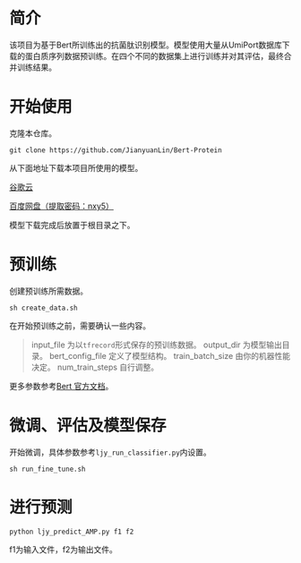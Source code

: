 # 简介
该项目为基于Bert所训练出的抗菌肽识别模型。模型使用大量从UmiPort数据库下载的蛋白质序列数据预训练。在四个不同的数据集上进行训练并对其评估，最终合并训练结果。

# 开始使用
克隆本仓库。
```
git clone https://github.com/JianyuanLin/Bert-Protein
```
从下面地址下载本项目所使用的模型。

[谷歌云](https://drive.google.com/open?id=1VSi-bdPpT0Z1ytmhVxbHGGjZDtQNLjm6)

[百度网盘（提取密码：nxy5）](https://pan.baidu.com/s/1y2aNlHWiAckNkPVugpEwUA)

模型下载完成后放置于根目录之下。

# 预训练
创建预训练所需数据。

```
sh create_data.sh
```

在开始预训练之前，需要确认一些内容。

> input_file 为以`tfrecord`形式保存的预训练数据。
> output_dir 为模型输出目录。
> bert_config_file 定义了模型结构。
> train_batch_size 由你的机器性能决定。
> num_train_steps 自行调整。

更多参数参考[Bert 官方文档](https://github.com/google-research/bert)。

# 微调、评估及模型保存
开始微调，具体参数参考`ljy_run_classifier.py`内设置。
```
sh run_fine_tune.sh
```

# 进行预测
```
python ljy_predict_AMP.py f1 f2
```
f1为输入文件，f2为输出文件。